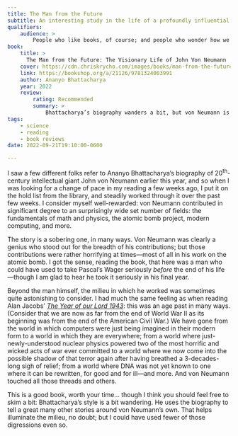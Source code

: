 ```yaml
---
title: The Man from the Future
subtitle: An interesting study in the life of a profoundly influential man.
qualifiers:
    audience: >
        People who like books, of course; and people who wonder how we discovered and made the modern world we live in.
book:
    title: >
      The Man from the Future: The Visionary Life of John Von Neumann
    cover: https://cdn.chriskrycho.com/images/books/man-from-the-future.jpeg
    link: https://bookshop.org/a/21126/9781324003991
    author: Ananyo Bhattacharya
    year: 2022
    review:
        rating: Recommended
        summary: >
            Bhattacharya’s biography wanders a bit, but von Neumann is a fascinating subject and well worth getting to know a bit about. In many ways, our world is the future he imagined and helped bring about.
tags:
    - science
    - reading
    - book reviews
date: 2022-09-21T19:10:00-0600

---
```


I saw a few different folks refer to Ananyo Bhattacharya’s biography of 20<sup>th</sup>-century intellectual giant John von Neumann earlier this year, and so when I was looking for a change of pace in my reading a few weeks ago, I put it on the hold list from the library, and steadily worked through it over the past few weeks. I consider myself well-rewarded: von Neumann contributed in significant degree to an surprisingly wide set number of fields: the fundamentals of math and physics, the atomic bomb project, modern computing, and more.

The story is a sobering one, in many ways. Von Neumann was clearly a genius who stood out for the breadth of his contributions; but those contributions were rather horrifying at times—most of all in his work on the atomic bomb. I got the sense, reading the book, that here was a man who could have used to take Pascal’s Wager seriously *before* the end of his life—though I am glad to hear he took it seriously in his final year.

Beyond the man himself, the milieu in which he worked was sometimes quite astonishing to consider. I had much the same feeling as when reading Alan Jacobs’ [<cite>The Year of our Lord 1943</cite>][1943]: this was an age past in many ways. (Consider that we are now as far from the end of World War II as its beginning was from the end of the American Civil War.) We have gone from the world in which computers were just being imagined in their modern form to a world in which they are everywhere; from a world where just-newly-understood nuclear physics powered two of the most horrific and wicked acts of war ever committed to a world where we now come into the possible shadow of that terror again after having breathed a 3-decades-long sigh of relief; from a world where <abbr>DNA</abbr> was not yet known to one where it can be rewritten, for good and for ill—and more. And von Neumann touched all those threads and others.

This is a good book, worth your time… though I think you should feel free to skim a bit: Bhattacharya’s style is a bit wandering. He uses the biography to tell a great many other stories around von Neumann’s own. That helps illuminate the milieu, no doubt; but I could have used fewer of those digressions even so.

[1943]: https://bookshop.org/a/21126/9780190864651